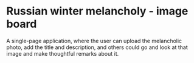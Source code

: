 # Russian winter melancholy - image board

A single-page application, where the user can upload the melancholic photo, add the title and description, and others could go and look at that image and make thoughtful remarks about it.

<!-- # Demo
//adding video and screenshots --!>
